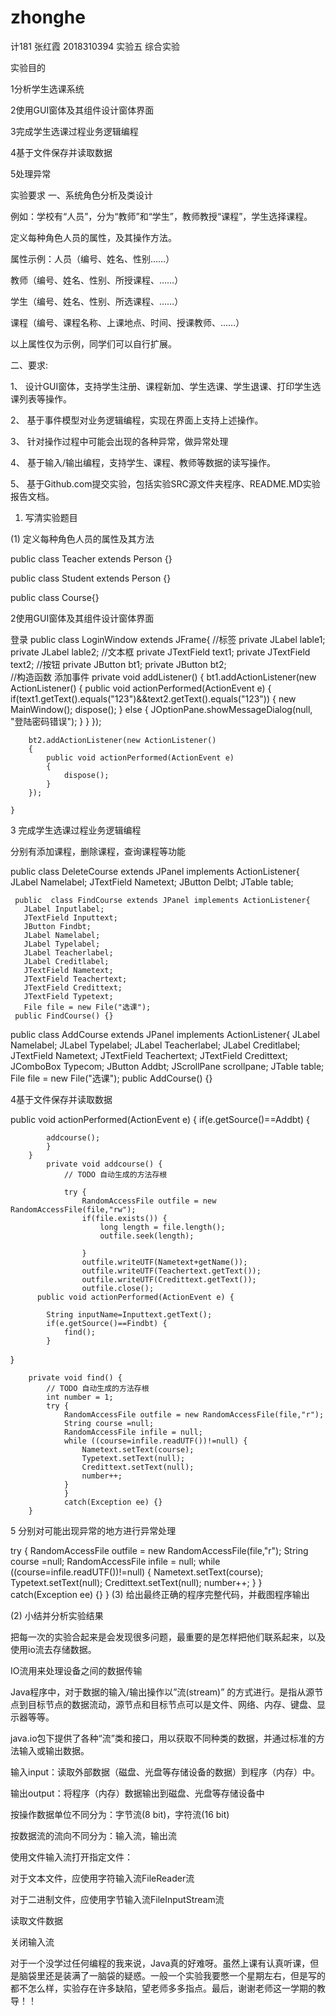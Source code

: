# zhonghe
计181 张红霞 2018310394
实验五 综合实验

实验目的

1分析学生选课系统

2使用GUI窗体及其组件设计窗体界面

3完成学生选课过程业务逻辑编程

4基于文件保存并读取数据

5处理异常

实验要求
一、系统角色分析及类设计

例如：学校有“人员”，分为“教师”和“学生”，教师教授“课程”，学生选择课程。

定义每种角色人员的属性，及其操作方法。

属性示例：人员（编号、姓名、性别……）

教师（编号、姓名、性别、所授课程、……）

学生（编号、姓名、性别、所选课程、……）

课程（编号、课程名称、上课地点、时间、授课教师、……）

以上属性仅为示例，同学们可以自行扩展。
 
二、要求:

1、 设计GUI窗体，支持学生注册、课程新加、学生选课、学生退课、打印学生选课列表等操作。

2、 基于事件模型对业务逻辑编程，实现在界面上支持上述操作。

3、 针对操作过程中可能会出现的各种异常，做异常处理

4、 基于输入/输出编程，支持学生、课程、教师等数据的读写操作。

5、 基于Github.com提交实验，包括实验SRC源文件夹程序、README.MD实验报告文档。

1.	写清实验题目

(1)	定义每种角色人员的属性及其方法

public class Teacher extends Person {}

public class Student extends Person {}

public class Course{}

2使用GUI窗体及其组件设计窗体界面

登录
public  class LoginWindow extends JFrame{
	//标签
	private JLabel lable1;
	private JLabel lable2;
	//文本框
	private JTextField text1;
	private JTextField text2;
	//按钮
	private JButton bt1;
	private JButton bt2;  
	//构造函数
  添加事件
  private void addListener()
	{
		bt1.addActionListener(new ActionListener()
		{
			public void actionPerformed(ActionEvent e)
			{
				if(text1.getText().equals("123")&&text2.getText().equals("123"))
				{
					new MainWindow();
				    dispose();
				}
				else
				{
					JOptionPane.showMessageDialog(null, "登陆密码错误");
				}
			}
		});
		
		bt2.addActionListener(new ActionListener()
		{
			public void actionPerformed(ActionEvent e)
			{
				dispose();
			}
		});

	}
	  
3 完成学生选课过程业务逻辑编程

分别有添加课程，删除课程，查询课程等功能

public  class DeleteCourse extends JPanel implements ActionListener{
	   JLabel Namelabel;
	   JTextField Nametext;
	   JButton Delbt;
	   JTable table;
	   
     public  class FindCourse extends JPanel implements ActionListener{
	   JLabel Inputlabel;
	   JTextField Inputtext;
	   JButton Findbt;
	   JLabel Namelabel;
	   JLabel Typelabel;
	   JLabel Teacherlabel;
	   JLabel Creditlabel;
	   JTextField Nametext;
	   JTextField Teachertext;
	   JTextField Credittext;
	   JTextField Typetext;
	   File file = new File("选课");
	 public FindCourse() {}
	 
   public  class AddCourse extends JPanel implements ActionListener{
   JLabel Namelabel;
   JLabel Typelabel;
   JLabel Teacherlabel;
   JLabel Creditlabel;
   JTextField Nametext;
   JTextField Teachertext;
   JTextField Credittext;
   JComboBox<String> Typecom;
   JButton Addbt;
   JScrollPane scrollpane;
   JTable table;
   File file = new File("选课");
    public AddCourse() {}
		  
4基于文件保存并读取数据

public void actionPerformed(ActionEvent e) {
			if(e.getSource()==Addbt) {
				
			addcourse();
			}
		}
			private void addcourse() {
				// TODO 自动生成的方法存根
				
				try {
					RandomAccessFile outfile = new RandomAccessFile(file,"rw");
					if(file.exists()) {
						long length = file.length();
						outfile.seek(length);
		
					}
					outfile.writeUTF(Nametext+getName());
					outfile.writeUTF(Teachertext.getText());
					outfile.writeUTF(Credittext.getText());
					outfile.close();
          public void actionPerformed(ActionEvent e) {
			
			String inputName=Inputtext.getText();
			if(e.getSource()==Findbt) {
				find();
			}
	
}


		private void find() {
			// TODO 自动生成的方法存根
			int number = 1;
			try {
				RandomAccessFile outfile = new RandomAccessFile(file,"r");
				String course =null;
				RandomAccessFile infile = null;
				while ((course=infile.readUTF())!=null) {
					Nametext.setText(course);
					Typetext.setText(null);
					Credittext.setText(null);
					number++;
				}
				}
				catch(Exception ee) {}
		}
		
5 分别对可能出现异常的地方进行异常处理

try {
				RandomAccessFile outfile = new RandomAccessFile(file,"r");
				String course =null;
				RandomAccessFile infile = null;
				while ((course=infile.readUTF())!=null) {
					Nametext.setText(course);
					Typetext.setText(null);
					Credittext.setText(null);
					number++;
				}
				}
				catch(Exception ee) {}
		}
(3)	给出最终正确的程序完整代码，并截图程序输出




(2)	小结并分析实验结果

把每一次的实验合起来是会发现很多问题，最重要的是怎样把他们联系起来，以及使用io流去存储数据。

IO流用来处理设备之间的数据传输

Java程序中，对于数据的输入/输出操作以”流(stream)” 的方式进行。是指从源节点到目标节点的数据流动，源节点和目标节点可以是文件、网络、内存、键盘、显示器等等。

java.io包下提供了各种“流”类和接口，用以获取不同种类的数据，并通过标准的方法输入或输出数据。

输入input：读取外部数据（磁盘、光盘等存储设备的数据）到程序（内存）中。

输出output：将程序（内存）数据输出到磁盘、光盘等存储设备中

按操作数据单位不同分为：字节流(8 bit)，字符流(16 bit)  

按数据流的流向不同分为：输入流，输出流

使用文件输入流打开指定文件：

对于文本文件，应使用字符输入流FileReader流

对于二进制文件，应使用字节输入流FileInputStream流

读取文件数据

关闭输入流

对于一个没学过任何编程的我来说，Java真的好难呀。虽然上课有认真听课，但是脑袋里还是装满了一脑袋的疑惑。一般一个实验我要憋一个星期左右，但是写的都不怎么样，实验存在许多缺陷，望老师多多指点。最后，谢谢老师这一学期的教导！！
